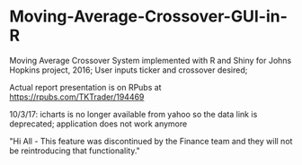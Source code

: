 # Moving-Average-Crossover-GUI-in-R

Moving Average Crossover System implemented with R and Shiny for Johns Hopkins project, 2016;
User inputs ticker and crossover desired;

Actual report presentation is on RPubs at https://rpubs.com/TKTrader/194469

10/3/17:  icharts is no longer available from yahoo so the data link is deprecated; application does not work anymore

"Hi All - This feature was discontinued by the Finance team and they will not be reintroducing that functionality."

